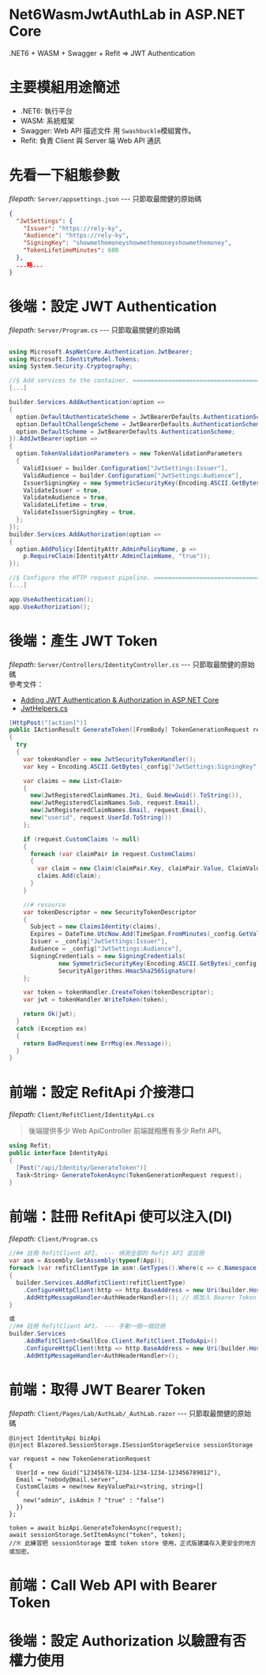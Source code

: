 # Net6WasmJwtAuthLab in ASP.NET Core
.NET6 + WASM + Swagger + Refit => JWT Authentication

# 主要模組用途簡述
* .NET6: 執行平台
* WASM: 系統框架
* Swagger: Web API 描述文件 用 `Swashbuckle`模組實作。
* Refit: 負責 Client 與 Server 端 Web API 通訊

# 先看一下組態參數
*filepath:* `Server/appsettings.json` --- 只節取最關健的原始碼
```json
{
  "JwtSettings": {
    "Issuer": "https://rely-ky",
    "Audience": "https://rely-ky",
    "SigningKey": "showmethemoneyshowmethemoneyshowmethemoney",
    "TokenLifetimeMinutes": 600
  },
  ...略...
}
```

# 後端：設定 JWT Authentication
*filepath:* `Server/Program.cs` --- 只節取最關健的原始碼
```csharp

using Microsoft.AspNetCore.Authentication.JwtBearer;
using Microsoft.IdentityModel.Tokens;
using System.Security.Cryptography;

//§ Add services to the container. ============================================
[...]

builder.Services.AddAuthentication(option =>
{
  option.DefaultAuthenticateScheme = JwtBearerDefaults.AuthenticationScheme;
  option.DefaultChallengeScheme = JwtBearerDefaults.AuthenticationScheme;
  option.DefaultScheme = JwtBearerDefaults.AuthenticationScheme;
}).AddJwtBearer(option =>
{
  option.TokenValidationParameters = new TokenValidationParameters
  {
    ValidIssuer = builder.Configuration["JwtSettings:Issuer"],
    ValidAudience = builder.Configuration["JwtSettings:Audience"],
    IssuerSigningKey = new SymmetricSecurityKey(Encoding.ASCII.GetBytes(builder.Configuration["JwtSettings:SigningKey"])),
    ValidateIssuer = true,
    ValidateAudience = true,
    ValidateLifetime = true,
    ValidateIssuerSigningKey = true,
  };
});
builder.Services.AddAuthorization(option =>
{
  option.AddPolicy(IdentityAttr.AdminPolicyName, p =>
    p.RequireClaim(IdentityAttr.AdminClaimName, "true"));
});

//§ Configure the HTTP request pipeline. ======================================
[...]

app.UseAuthentication();
app.UseAuthorization();
```

# 後端：產生 JWT Token
*filepath:* `Server/Controllers/IdentityController.cs` --- 只節取最關健的原始碼   
參考文件：   
* [Adding JWT Authentication & Authorization in ASP.NET Core](https://www.youtube.com/watch?v=mgeuh8k3I4g&t=2s&ab_channel=NickChapsas)   
* [JwtHelpers.cs](https://github.com/doggy8088/AspNetCore6JwtAuthDemo/blob/main/JwtHelpers.cs)   
```csharp
[HttpPost("[action]")]
public IActionResult GenerateToken([FromBody] TokenGenerationRequest request)
{
  try
  {
    var tokenHandler = new JwtSecurityTokenHandler();
    var key = Encoding.ASCII.GetBytes(_config["JwtSettings:SigningKey"]);

    var claims = new List<Claim>
    {
      new(JwtRegisteredClaimNames.Jti, Guid.NewGuid().ToString()),
      new(JwtRegisteredClaimNames.Sub, request.Email),
      new(JwtRegisteredClaimNames.Email, request.Email),
      new("userid", request.UserId.ToString())
    };

    if (request.CustomClaims != null)
    {
      foreach (var claimPair in request.CustomClaims)
      {
        var claim = new Claim(claimPair.Key, claimPair.Value, ClaimValueTypes.String);
        claims.Add(claim);
      }
    }

    //# resource
    var tokenDescriptor = new SecurityTokenDescriptor
    {
      Subject = new ClaimsIdentity(claims),
      Expires = DateTime.UtcNow.Add(TimeSpan.FromMinutes(_config.GetValue<double>("JwtSettings:TokenLifetimeMinutes"))),
      Issuer = _config["JwtSettings:Issuer"],
      Audience = _config["JwtSettings:Audience"],
      SigningCredentials = new SigningCredentials(
              new SymmetricSecurityKey(Encoding.ASCII.GetBytes(_config["JwtSettings:SigningKey"])), 
              SecurityAlgorithms.HmacSha256Signature)
    };

    var token = tokenHandler.CreateToken(tokenDescriptor);
    var jwt = tokenHandler.WriteToken(token);

    return Ok(jwt);
  }
  catch (Exception ex)
  {
    return BadRequest(new ErrMsg(ex.Message));
  }
}
```
# 前端：設定 RefitApi 介接港口
*filepath:* `Client/RefitClient/IdentityApi.cs` 
> 後端提供多少 Web ApiController 前端就相應有多少 Refit API。 
```csharp
using Refit;
public interface IdentityApi
{
  [Post("/api/Identity/GenerateToken")]
  Task<String> GenerateTokenAsync(TokenGenerationRequest request);
}
```
# 前端：註冊 RefitApi 使可以注入(DI)
*filepath:* `Client/Program.cs`
```csharp
//## 註冊 RefitClient API。 --- 偵測全部的 Refit API 並註冊
var asm = Assembly.GetAssembly(typeof(App));
foreach (var refitClientType in asm!.GetTypes().Where(c => c.Namespace == "SmallEco.Client.RefitClient" && c.IsInterface && c.Name.EndsWith("Api")))
{
  builder.Services.AddRefitClient(refitClientType)
    .ConfigureHttpClient(http => http.BaseAddress = new Uri(builder.HostEnvironment.BaseAddress))
    .AddHttpMessageHandler<AuthHeaderHandler>(); // 將加入 Bearer Token
}

或
//## 註冊 RefitClient API。 --- 手動一個一個註冊
builder.Services
    .AddRefitClient<SmallEco.Client.RefitClient.ITodoApi>()
    .ConfigureHttpClient(http => http.BaseAddress = new Uri(builder.HostEnvironment.BaseAddress))
    .AddHttpMessageHandler<AuthHeaderHandler>();
```

# 前端：取得 JWT Bearer Token
*filepath:* `Client/Pages/Lab/AuthLab/_AuthLab.razor` --- 只節取最關健的原始碼   
```razor
@inject IdentityApi bizApi
@inject Blazored.SessionStorage.ISessionStorageService sessionStorage

var request = new TokenGenerationRequest
{
  UserId = new Guid("12345678-1234-1234-1234-123456789012"),
  Email = "nobody@mail.server",
  CustomClaims = new(new KeyValuePair<string, string>[]
  {
    new("admin", isAdmin ? "true" : "false")
  })
};

token = await bizApi.GenerateTokenAsync(request);
await sessionStorage.SetItemAsync("token", token);
//※ 此練習把 sessionStorage 當成 token store 使用，正式版建議存入更安全的地方或加密。
```

# 前端：Call Web API with Bearer Token


# 後端：設定 Authorization 以驗證有否權力使用



